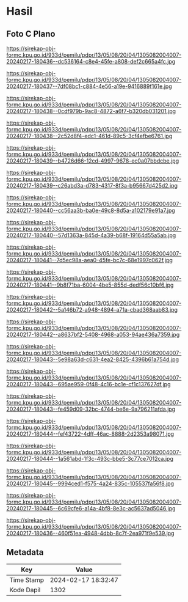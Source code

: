 # Hasil

## Foto C Plano

https://sirekap-obj-formc.kpu.go.id/933d/pemilu/pdpr/13/05/08/20/04/1305082004007-20240217-180436--dc536164-c8e4-45fe-a808-def2c665a4fc.jpg

https://sirekap-obj-formc.kpu.go.id/933d/pemilu/pdpr/13/05/08/20/04/1305082004007-20240217-180437--7df08bc1-c884-4e56-a19e-9416889f161e.jpg

https://sirekap-obj-formc.kpu.go.id/933d/pemilu/pdpr/13/05/08/20/04/1305082004007-20240217-180438--0cdf979b-9ac8-4872-a6f7-b320db031201.jpg

https://sirekap-obj-formc.kpu.go.id/933d/pemilu/pdpr/13/05/08/20/04/1305082004007-20240217-180438--2c52d8f4-edc1-461d-89c5-3cf4efbe6761.jpg

https://sirekap-obj-formc.kpu.go.id/933d/pemilu/pdpr/13/05/08/20/04/1305082004007-20240217-180439--b4726d66-12cd-4997-9678-ec0a07bbdcbe.jpg

https://sirekap-obj-formc.kpu.go.id/933d/pemilu/pdpr/13/05/08/20/04/1305082004007-20240217-180439--c26abd3a-d783-4317-8f3a-b95667d425d2.jpg

https://sirekap-obj-formc.kpu.go.id/933d/pemilu/pdpr/13/05/08/20/04/1305082004007-20240217-180440--cc56aa3b-ba0e-49c8-8d5a-a102179e91a7.jpg

https://sirekap-obj-formc.kpu.go.id/933d/pemilu/pdpr/13/05/08/20/04/1305082004007-20240217-180440--57d1363a-845d-4a39-b68f-19164d55a5ab.jpg

https://sirekap-obj-formc.kpu.go.id/933d/pemilu/pdpr/13/05/08/20/04/1305082004007-20240217-180441--7d5ec98a-aea0-45fe-bc7c-68e1997c062f.jpg

https://sirekap-obj-formc.kpu.go.id/933d/pemilu/pdpr/13/05/08/20/04/1305082004007-20240217-180441--9b8f71ba-6004-4be5-855d-dedf56c10bf6.jpg

https://sirekap-obj-formc.kpu.go.id/933d/pemilu/pdpr/13/05/08/20/04/1305082004007-20240217-180442--5a146b72-a948-4894-a71a-cbad368aab83.jpg

https://sirekap-obj-formc.kpu.go.id/933d/pemilu/pdpr/13/05/08/20/04/1305082004007-20240217-180442--a8637bf2-5408-4968-a053-94ae436a7359.jpg

https://sirekap-obj-formc.kpu.go.id/933d/pemilu/pdpr/13/05/08/20/04/1305082004007-20240217-180443--5e98a63d-c631-4ea2-8425-4396b61a754d.jpg

https://sirekap-obj-formc.kpu.go.id/933d/pemilu/pdpr/13/05/08/20/04/1305082004007-20240217-180443--695ae959-0f48-4c16-bc1e-cf1c137627df.jpg

https://sirekap-obj-formc.kpu.go.id/933d/pemilu/pdpr/13/05/08/20/04/1305082004007-20240217-180443--fe459d09-32bc-4744-be6e-9a796211afda.jpg

https://sirekap-obj-formc.kpu.go.id/933d/pemilu/pdpr/13/05/08/20/04/1305082004007-20240217-180444--fef43722-4dff-46ac-8888-2d2353a98071.jpg

https://sirekap-obj-formc.kpu.go.id/933d/pemilu/pdpr/13/05/08/20/04/1305082004007-20240217-180444--1a561abd-1f3c-493c-bbe5-3c77ce7012ca.jpg

https://sirekap-obj-formc.kpu.go.id/933d/pemilu/pdpr/13/05/08/20/04/1305082004007-20240217-180445--9994ced1-f575-4a24-835c-105537fa56f8.jpg

https://sirekap-obj-formc.kpu.go.id/933d/pemilu/pdpr/13/05/08/20/04/1305082004007-20240217-180445--6c69cfe6-a14a-4bf8-8e3c-ac5637ad5046.jpg

https://sirekap-obj-formc.kpu.go.id/933d/pemilu/pdpr/13/05/08/20/04/1305082004007-20240217-180436--460f51ea-4948-4dbb-8c7f-2ea971f9e539.jpg


## Metadata

| Key        | Value               |
| ---------- | ------------------- |
| Time Stamp | 2024-02-17 18:32:47 |
| Kode Dapil | 1302                |



